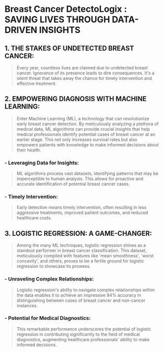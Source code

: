 # Breast Cancer DetectoLogix : SAVING LIVES THROUGH DATA-DRIVEN INSIGHTS

## 1. THE STAKES OF UNDETECTED BREAST CANCER:

> Every year, countless lives are claimed due to undetected breast cancer. Ignorance of its presence leads to dire consequences. It's a silent threat that takes away the chance for timely intervention and effective treatment.

## 2. EMPOWERING DIAGNOSIS WITH MACHINE LEARNING:

> Enter Machine Learning (ML), a technology that can revolutionize early breast cancer detection. By meticulously analyzing a plethora of medical data, ML algorithms can provide crucial insights that help medical professionals identify potential cases of breast cancer at an earlier stage. This not only increases survival rates but also empowers patients with knowledge to make informed decisions about their health.

### - Leveraging Data for Insights:

> ML algorithms process vast datasets, identifying patterns that may be imperceptible to human analysis. This allows for proactive and accurate identification of potential breast cancer cases.

### - Timely Intervention:

> Early detection means timely intervention, often resulting in less aggressive treatments, improved patient outcomes, and reduced healthcare costs.

## 3. LOGISTIC REGRESSION: A GAME-CHANGER:

> Among the many ML techniques, logistic regression shines as a standout performer in breast cancer classification. This dataset, meticulously compiled with features like 'mean smoothness', 'worst concavity', and others, proves to be a fertile ground for logistic regression to showcase its prowess.

### - Unraveling Complex Relationships:

> Logistic regression's ability to navigate complex relationships within the data enables it to achieve an impressive 94% accuracy in distinguishing between cases of breast cancer and non-cancer instances.

### - Potential for Medical Diagnostics:

> This remarkable performance underscores the potential of logistic regression in contributing significantly to the field of medical diagnostics, augmenting healthcare professionals' ability to make informed decisions.
